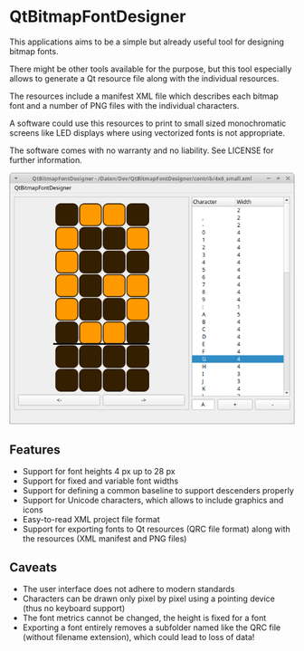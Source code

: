 QtBitmapFontDesigner
====================

This applications aims to be a simple but already useful tool for designing
bitmap fonts.

There might be other tools available for the purpose, but this tool especially allows to generate a Qt resource file along with the individual resources.

The resources include a manifest XML file which describes each bitmap font and a number of PNG files with the individual characters.

A software could use this resources to print to small sized monochromatic screens like LED displays where using vectorized fonts is not appropriate.

The software comes with no warranty and no liability. See LICENSE for further information.

![Main window example](contrib/main_window.png)

Features
--------

- Support for font heights 4 px up to 28 px
- Support for fixed and variable font widths
- Support for defining a common baseline to support descenders properly
- Support for Unicode characters, which allows to include graphics and icons
- Easy-to-read XML project file format
- Support for exporting fonts to Qt resources (QRC file format) along with the resources (XML manifest and PNG files)

Caveats
-------

- The user interface does not adhere to modern standards
- Characters can be drawn only pixel by pixel using a pointing device (thus no keyboard support)
- The font metrics cannot be changed, the height is fixed for a font
- Exporting a font entirely removes a subfolder named like the QRC file (without filename extension), which could lead to loss of data!